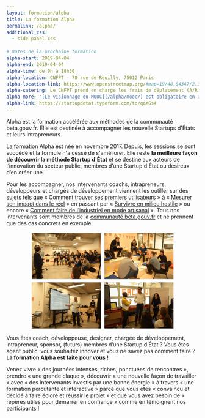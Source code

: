 ```yaml
---
layout: formation/alpha
title: La formation Alpha
permalink: /alpha/
additional_css:
  - side-panel.css

# Dates de la prochaine formation
alpha-start: 2019-04-04
alpha-end: 2019-04-04
alpha-time: de 9h à 18h30
alpha-location: CNFPT - 78 rue de Reuilly, 75012 Paris
alpha-location-link: https://www.openstreetmap.org/#map=19/48.84347/2.39093
alpha-catering: Le CNFPT prend en charge les frais de déplacement (A/R), d'hébergement (la veille) et de repas des agents territoriaux.
alpha-more: "[Le visionnage du MOOC](/alpha/mooc/) est obligatoire en amont de cette session."
alpha-link: https://startupdetat.typeform.com/to/qoXGs4
---
```


Alpha est la formation accélérée aux méthodes de la communauté beta.gouv.fr. Elle est destinée à accompagner les nouvelle Startups d'États et leurs intrapreneurs.

La formation Alpha est née en novembre 2017. Depuis, les sessions se sont succédé et la formule n'a cessé de s'améliorer. Elle reste **la meilleure façon de découvrir la méthode Startup d'État** et se destine aux acteurs de l’innovation du secteur public, membres d’une Startup d'État ou désireux d’en créer une.

Pour les accompagner, nos intervenants coachs, intrapreneurs, développeurs et chargés de développement viennent les outiller sur des sujets tels que « [Comment trouver ses premiers utilisateurs](/alpha/mooc/sequence-2-premiers-utilisateurs.html) » à « [Mesurer son impact dans le réel](/alpha/mooc/sequence-3-mesurer-impact.html) » en passant par « [Survivre en milieu hostile](/alpha/mooc/sequence-4-survivre-milieu-hostile.html) » ou encore « [Comment faire de l’industriel en mode artisanal](/alpha/mooc/sequence-5-industriel-milieu-artisanal.html) ». Tous nos intervenants sont membres de la [communauté beta.gouv.fr](/communaute) et ne prennent que des cas concrets en exemple.

<img src="/img/alpha/alpha-first-session.jpg" alt="Première session Alpha, 6 et 7 novembre 2017" style="width:75%;display: block;margin-left: auto;margin-right: auto;"/>

Vous êtes coach, développeuse, designer, chargée de développement, intrapreneur, sponsor, (futurs) membres d’une Startup d’État ? Vous êtes agent public, vous souhaitez innover et vous ne savez pas comment faire ? **La formation Alpha est faite pour vous !**

Venez vivre « des journées intenses, riches, ponctuées de rencontres », prendre « une grande claque », découvrir « une nouvelle façon de travailler » avec « des intervenants investis par une bonne énergie » à travers « une formation percutante et interactive » parce que vous êtes « convaincu et décidé à faire éclore et réussir le projet » et que vous avez besoin de « repères utiles pour démarrer en confiance » comme en témoignent nos participants !

